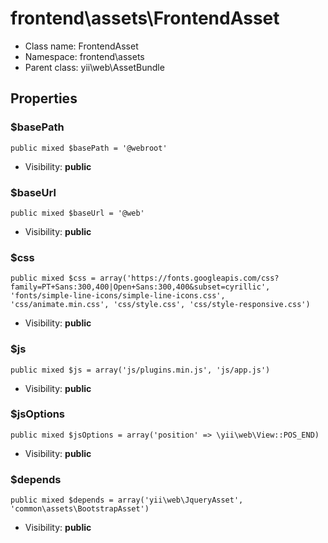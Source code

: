 frontend\assets\FrontendAsset
===============






* Class name: FrontendAsset
* Namespace: frontend\assets
* Parent class: yii\web\AssetBundle





Properties
----------


### $basePath

    public mixed $basePath = '@webroot'





* Visibility: **public**


### $baseUrl

    public mixed $baseUrl = '@web'





* Visibility: **public**


### $css

    public mixed $css = array('https://fonts.googleapis.com/css?family=PT+Sans:300,400|Open+Sans:300,400&subset=cyrillic', 'fonts/simple-line-icons/simple-line-icons.css', 'css/animate.min.css', 'css/style.css', 'css/style-responsive.css')





* Visibility: **public**


### $js

    public mixed $js = array('js/plugins.min.js', 'js/app.js')





* Visibility: **public**


### $jsOptions

    public mixed $jsOptions = array('position' => \yii\web\View::POS_END)





* Visibility: **public**


### $depends

    public mixed $depends = array('yii\web\JqueryAsset', 'common\assets\BootstrapAsset')





* Visibility: **public**



